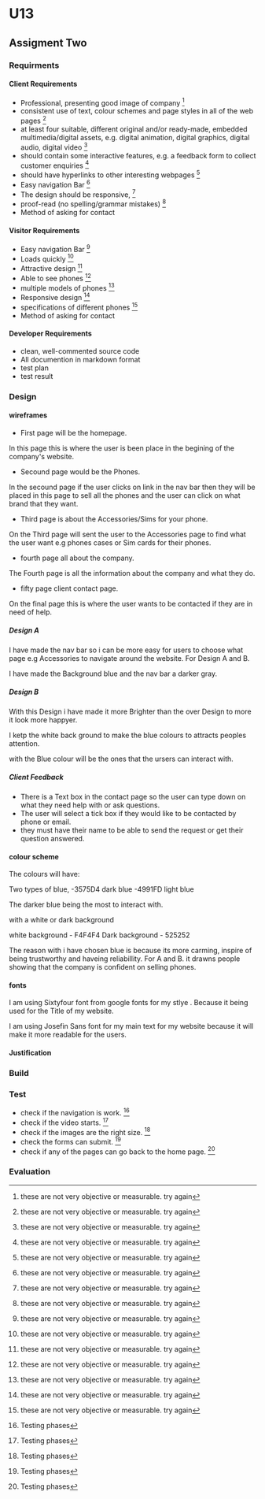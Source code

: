 # U13

## Assigment Two

### Requirments

#### Client Requirements

+ Professional, presenting good image of company [^needswork]
+ consistent use of text, colour schemes and page styles in all of the web pages [^needswork]
+ at least four suitable, different original and/or ready-made, embedded multimedia/digital assets, e.g. digital animation, digital graphics, digital audio, digital video [^needswork]
+ should contain some interactive features, e.g. a feedback form to collect customer enquiries [^needswork]
+ should have hyperlinks to other interesting webpages [^needswork]
+ Easy navigation Bar [^needswork]
+ The design should be responsive, [^needswork]
+ proof-read (no spelling/grammar mistakes) [^needswork]
+ Method of asking for contact

#### Visitor Requirements

+ Easy navigation Bar [^needswork]
+ Loads quickly [^needswork]
+ Attractive design [^needswork]
+ Able to see phones [^needswork]
+ multiple models of phones [^needswork]
+ Responsive design [^needswork]
+ specifications of different phones [^needswork]
+ Method of asking for contact

#### Developer Requirements

+ clean, well-commented source code
+ All documention in markdown format
+ test plan
+ test result

[^needswork]: these are not very objective or measurable.
try again

### Design

#### wireframes

+ First page will be the homepage.

In this page this is where the user is been place in the begining of the company's website.

+ Secound page would be the Phones.

In the secound page if the user clicks on link in the nav bar then they will be placed in this page to sell all the phones and the user can click on what brand that they want.

+ Third page is about the Accessories/Sims for your phone.

On the Third page will sent the user to the Accessories page to find what the user want e.g phones cases or Sim cards for their phones.

+ fourth page all about the company.

The Fourth page is all the information about the company and what they do.

+ fifty page client contact page.

On the final page this is where the user wants to be contacted if they are in need of help.

##### Design A

I have made the nav bar so i can be more easy for users to choose what page e.g Accessories to navigate around the website. For Design A and B.

I have made the Background blue and the nav bar a darker gray. 

##### Design B

With this Design i have made it more Brighter than the over Design to more it look more happyer.

I ketp the white back ground to make the blue colours to attracts peoples attention.

with the Blue colour will be the ones that the ursers can interact with.


##### Client Feedback

+ There is a Text box in the contact page so the user can type down on what they need help with or ask questions.
+ The user will select a tick box if they would like to be contacted by phone or email.
+ they must have their name to be able to send the request or get their question answered. 

#### colour scheme

The colours will have:

Two types of blue,
-3575D4 dark blue
-4991FD light blue

The darker blue being the most to interact with.

with a white or dark background

white background - F4F4F4
Dark background - 525252

The reason with i have chosen blue is because its more carming, inspire of being trustworthy and haveing reliabillity. For A and B.
it drawns people showing that the company is confident on selling phones.

#### fonts 

I am using Sixtyfour font from google fonts for my stlye . Because it being used for the Title of my website.

I am using Josefin Sans font for my main text for my website because it will make it more readable for the users.

#### Justification

### Build

### Test

+ check if the navigation is work. [^NeedsTesting]
+ check if the video starts. [^NeedsTesting]
+ check if the images are the right size. [^NeedsTesting]
+ check the forms can submit. [^NeedsTesting]
+ check if any of the pages can go back to the home page. [^NeedsTesting]

[^NeedsTesting]: Testing phases

### Evaluation